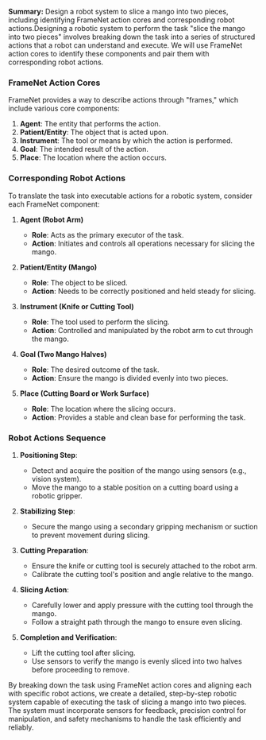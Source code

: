 **Summary:**
Design a robot system to slice a mango into two pieces, including identifying FrameNet action cores and corresponding robot actions.Designing a robotic system to perform the task "slice the mango into two pieces" involves breaking down the task into a series of structured actions that a robot can understand and execute. We will use FrameNet action cores to identify these components and pair them with corresponding robot actions.

### FrameNet Action Cores

FrameNet provides a way to describe actions through "frames," which include various core components:

1. **Agent**: The entity that performs the action.
2. **Patient/Entity**: The object that is acted upon.
3. **Instrument**: The tool or means by which the action is performed.
4. **Goal**: The intended result of the action.
5. **Place**: The location where the action occurs.

### Corresponding Robot Actions

To translate the task into executable actions for a robotic system, consider each FrameNet component:

1. **Agent (Robot Arm)**
   - **Role**: Acts as the primary executor of the task.
   - **Action**: Initiates and controls all operations necessary for slicing the mango.

2. **Patient/Entity (Mango)**
   - **Role**: The object to be sliced.
   - **Action**: Needs to be correctly positioned and held steady for slicing.

3. **Instrument (Knife or Cutting Tool)**
   - **Role**: The tool used to perform the slicing.
   - **Action**: Controlled and manipulated by the robot arm to cut through the mango.

4. **Goal (Two Mango Halves)**
   - **Role**: The desired outcome of the task.
   - **Action**: Ensure the mango is divided evenly into two pieces.

5. **Place (Cutting Board or Work Surface)**
   - **Role**: The location where the slicing occurs.
   - **Action**: Provides a stable and clean base for performing the task.

### Robot Actions Sequence

1. **Positioning Step**:
   - Detect and acquire the position of the mango using sensors (e.g., vision system).
   - Move the mango to a stable position on a cutting board using a robotic gripper.

2. **Stabilizing Step**:
   - Secure the mango using a secondary gripping mechanism or suction to prevent movement during slicing.

3. **Cutting Preparation**:
   - Ensure the knife or cutting tool is securely attached to the robot arm.
   - Calibrate the cutting tool's position and angle relative to the mango.

4. **Slicing Action**:
   - Carefully lower and apply pressure with the cutting tool through the mango.
   - Follow a straight path through the mango to ensure even slicing.

5. **Completion and Verification**:
   - Lift the cutting tool after slicing.
   - Use sensors to verify the mango is evenly sliced into two halves before proceeding to remove.

By breaking down the task using FrameNet action cores and aligning each with specific robot actions, we create a detailed, step-by-step robotic system capable of executing the task of slicing a mango into two pieces. The system must incorporate sensors for feedback, precision control for manipulation, and safety mechanisms to handle the task efficiently and reliably.